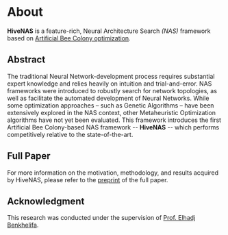 # About

**HiveNAS** is a feature-rich, Neural Architecture Search *(NAS)* framework based on [Artificial Bee Colony optimization](https://link.springer.com/chapter/10.1007/978-3-540-72950-1_77).

## Abstract

The traditional Neural Network-development process requires substantial expert knowledge and relies heavily on intuition and trial-and-error. NAS frameworks were introduced to robustly search for network topologies, as well as facilitate the automated development of Neural Networks. While some optimization approaches – such as Genetic Algorithms – have been extensively explored in the NAS context, other Metaheuristic Optimization algorithms have not yet been evaluated. This framework introduces the first Artificial Bee Colony-based NAS framework -- **HiveNAS** -- which performs competitively relative to the state-of-the-art.

## Full Paper

For more information on the motivation, methodology, and results acquired by HiveNAS, please refer to the [preprint](https://arxiv.org/abs/2211.10250) of the full paper.


## Acknowledgment

This research was conducted under the supervision of [Prof. Elhadj Benkhelifa](https://scholar.google.com/citations?user=KylI32wAAAAJ&hl=en&oi=ao).